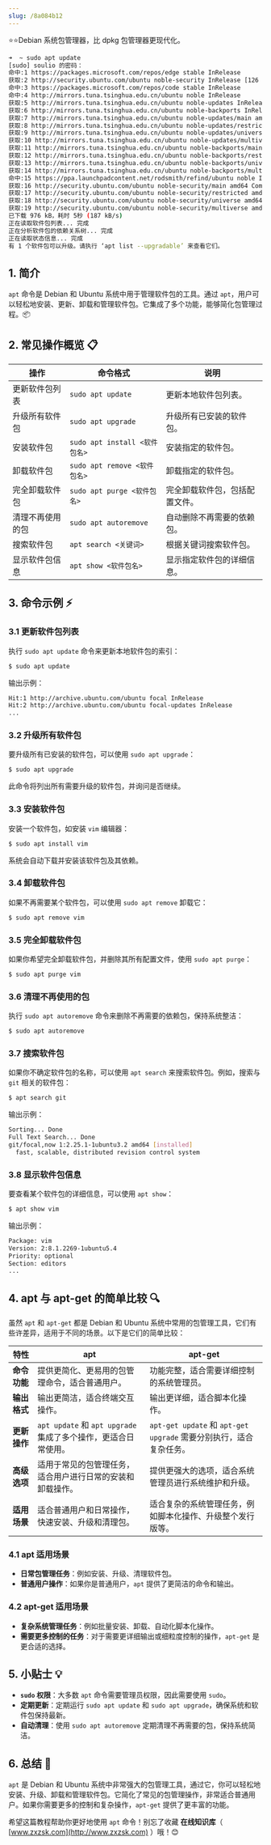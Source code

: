 ```yaml
---
slug: /8a084b12
---
```


⭐⭐Debian 系统包管理器，比 dpkg 包管理器更现代化。

```bash
➜  ~ sudo apt update                               
[sudo] soulio 的密码： 
命中:1 https://packages.microsoft.com/repos/edge stable InRelease              
获取:2 http://security.ubuntu.com/ubuntu noble-security InRelease [126 kB]     
命中:3 https://packages.microsoft.com/repos/code stable InRelease
命中:4 http://mirrors.tuna.tsinghua.edu.cn/ubuntu noble InRelease              
获取:5 http://mirrors.tuna.tsinghua.edu.cn/ubuntu noble-updates InRelease [126 kB]
获取:6 http://mirrors.tuna.tsinghua.edu.cn/ubuntu noble-backports InRelease [126 kB]
获取:7 http://mirrors.tuna.tsinghua.edu.cn/ubuntu noble-updates/main amd64 Components [151 kB]
获取:8 http://mirrors.tuna.tsinghua.edu.cn/ubuntu noble-updates/restricted amd64 Components [212 B]
获取:9 http://mirrors.tuna.tsinghua.edu.cn/ubuntu noble-updates/universe amd64 Components [364 kB]
获取:10 http://mirrors.tuna.tsinghua.edu.cn/ubuntu noble-updates/multiverse amd64 Components [940 B]
获取:11 http://mirrors.tuna.tsinghua.edu.cn/ubuntu noble-backports/main amd64 Components [208 B]
获取:12 http://mirrors.tuna.tsinghua.edu.cn/ubuntu noble-backports/restricted amd64 Components [212 B]
获取:13 http://mirrors.tuna.tsinghua.edu.cn/ubuntu noble-backports/universe amd64 Components [20.0 kB]
获取:14 http://mirrors.tuna.tsinghua.edu.cn/ubuntu noble-backports/multiverse amd64 Components [212 B]
命中:15 https://ppa.launchpadcontent.net/rodsmith/refind/ubuntu noble InRelease
获取:16 http://security.ubuntu.com/ubuntu noble-security/main amd64 Components [8,992 B]
获取:17 http://security.ubuntu.com/ubuntu noble-security/restricted amd64 Components [212 B]
获取:18 http://security.ubuntu.com/ubuntu noble-security/universe amd64 Components [51.9 kB]
获取:19 http://security.ubuntu.com/ubuntu noble-security/multiverse amd64 Components [208 B]
已下载 976 kB，耗时 5秒 (187 kB/s)                                       
正在读取软件包列表... 完成
正在分析软件包的依赖关系树... 完成
正在读取状态信息... 完成                 
有 1 个软件包可以升级。请执行 ‘apt list --upgradable’ 来查看它们。

```



## 1. 简介

`apt` 命令是 Debian 和 Ubuntu 系统中用于管理软件包的工具。通过 `apt`，用户可以轻松地安装、更新、卸载和管理软件包。它集成了多个功能，能够简化包管理过程。📦

## 2. 常见操作概览 📋

| 操作                             | 命令格式                          | 说明                                |
|----------------------------------|-----------------------------------|-------------------------------------|
| 更新软件包列表                   | `sudo apt update`                 | 更新本地软件包列表。                |
| 升级所有软件包                   | `sudo apt upgrade`                | 升级所有已安装的软件包。            |
| 安装软件包                        | `sudo apt install <软件包名>`     | 安装指定的软件包。                  |
| 卸载软件包                        | `sudo apt remove <软件包名>`      | 卸载指定的软件包。                  |
| 完全卸载软件包                    | `sudo apt purge <软件包名>`       | 完全卸载软件包，包括配置文件。      |
| 清理不再使用的包                  | `sudo apt autoremove`             | 自动删除不再需要的依赖包。          |
| 搜索软件包                        | `apt search <关键词>`             | 根据关键词搜索软件包。              |
| 显示软件包信息                    | `apt show <软件包名>`             | 显示指定软件包的详细信息。          |

## 3. 命令示例 ⚡

### 3.1 更新软件包列表

执行 `sudo apt update` 命令来更新本地软件包的索引：

```bash
$ sudo apt update
```

输出示例：

```bash
Hit:1 http://archive.ubuntu.com/ubuntu focal InRelease
Hit:2 http://archive.ubuntu.com/ubuntu focal-updates InRelease
...
```

### 3.2 升级所有软件包

要升级所有已安装的软件包，可以使用 `sudo apt upgrade`：

```bash
$ sudo apt upgrade
```

此命令将列出所有需要升级的软件包，并询问是否继续。

### 3.3 安装软件包

安装一个软件包，如安装 `vim` 编辑器：

```bash
$ sudo apt install vim
```

系统会自动下载并安装该软件包及其依赖。

### 3.4 卸载软件包

如果不再需要某个软件包，可以使用 `sudo apt remove` 卸载它：

```bash
$ sudo apt remove vim
```

### 3.5 完全卸载软件包

如果你希望完全卸载软件包，并删除其所有配置文件，使用 `sudo apt purge`：

```bash
$ sudo apt purge vim
```

### 3.6 清理不再使用的包

执行 `sudo apt autoremove` 命令来删除不再需要的依赖包，保持系统整洁：

```bash
$ sudo apt autoremove
```

### 3.7 搜索软件包

如果你不确定软件包的名称，可以使用 `apt search` 来搜索软件包。例如，搜索与 `git` 相关的软件包：

```bash
$ apt search git
```

输出示例：

```bash
Sorting... Done
Full Text Search... Done
git/focal,now 1:2.25.1-1ubuntu3.2 amd64 [installed]
  fast, scalable, distributed revision control system
```

### 3.8 显示软件包信息

要查看某个软件包的详细信息，可以使用 `apt show`：

```bash
$ apt show vim
```

输出示例：

```bash
Package: vim
Version: 2:8.1.2269-1ubuntu5.4
Priority: optional
Section: editors
...
```

## 4. apt 与 apt-get 的简单比较 🔍

虽然 `apt` 和 `apt-get` 都是 Debian 和 Ubuntu 系统中常用的包管理工具，它们有些许差异，适用于不同的场景。以下是它们的简单比较：

| 特性                      | **apt**                                                        | **apt-get**                                                   |
|---------------------------|----------------------------------------------------------------|---------------------------------------------------------------|
| **命令功能**              | 提供更简化、更易用的包管理命令，适合普通用户。                    | 功能完整，适合需要详细控制的系统管理员。                        |
| **输出格式**              | 输出更简洁，适合终端交互操作。                                  | 输出更详细，适合脚本化操作。                                   |
| **更新操作**              | `apt update` 和 `apt upgrade` 集成了多个操作，更适合日常使用。   | `apt-get update` 和 `apt-get upgrade` 需要分别执行，适合复杂任务。 |
| **高级选项**              | 适用于常见的包管理任务，适合用户进行日常的安装和卸载操作。       | 提供更强大的选项，适合系统管理员进行系统维护和升级。            |
| **适用场景**              | 适合普通用户和日常操作，快速安装、升级和清理包。                  | 适合复杂的系统管理任务，例如脚本化操作、升级整个发行版等。      |

### 4.1 apt 适用场景

- **日常包管理任务**：例如安装、升级、清理软件包。
- **普通用户操作**：如果你是普通用户，`apt` 提供了更简洁的命令和输出。

### 4.2 apt-get 适用场景

- **复杂系统管理任务**：例如批量安装、卸载、自动化脚本化操作。
- **需要更多控制的任务**：对于需要更详细输出或细粒度控制的操作，`apt-get` 是更合适的选择。

## 5. 小贴士 💡

- **`sudo` 权限**：大多数 `apt` 命令需要管理员权限，因此需要使用 `sudo`。
- **定期更新**：定期运行 `sudo apt update` 和 `sudo apt upgrade`，确保系统和软件包保持最新。
- **自动清理**：使用 `sudo apt autoremove` 定期清理不再需要的包，保持系统简洁。

## 6. 总结 🎯

`apt` 是 Debian 和 Ubuntu 系统中非常强大的包管理工具，通过它，你可以轻松地安装、升级、卸载和管理软件包。它简化了常见的包管理操作，非常适合普通用户。如果你需要更多的控制和复杂操作，`apt-get` 提供了更丰富的功能。

希望这篇教程帮助你更好地使用 `apt` 命令！别忘了收藏 **在线知识库**（ [www.zxzsk.com](http://www.zxzsk.com) ）哦！😊
